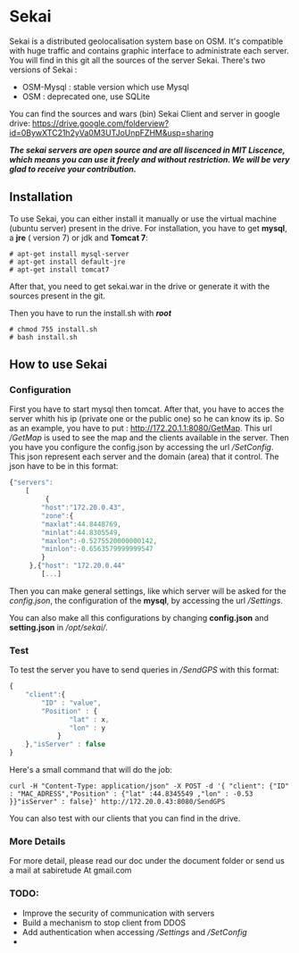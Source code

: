 # Sekai

Sekai is a distributed geolocalisation system base on OSM. It's compatible with huge traffic and contains graphic interface to administrate each server.
You will find in this git all the sources of the server Sekai. There's two versions of Sekai :

 * OSM-Mysql : stable version which use Mysql
 * OSM : deprecated one, use SQLite

You can find the sources and wars (bin) Sekai Client and server in google drive:
 https://drive.google.com/folderview?id=0BywXTC21h2yVa0M3UTJoUnpFZHM&usp=sharing

***The sekai servers are open source and are all liscenced in MIT Liscence, which means you can use it freely and without restriction. We will be very glad to receive your contribution.***

## Installation

To use Sekai, you can either install it manually or use the virtual machine (ubuntu server) present in the drive. For installation, you have to get **mysql**, a **jre** ( version 7) or jdk and **Tomcat 7**:

```
# apt-get install mysql-server
# apt-get install default-jre
# apt-get install tomcat7

```
After that, you need to get sekai.war in the drive or generate it with the sources present in the git.

Then you have to run the install.sh with ***root***
```
# chmod 755 install.sh
# bash install.sh
```

## How to use Sekai
### Configuration
First you have to start mysql then tomcat. After that, you have to acces the server whith his ip (private one or the public one) so he can know its ip. So as an example, you have to put : http://172.20.1.1:8080/GetMap. This url */GetMap* is used to see the map and the clients available in the server. Then you have you configure the config.json by accessing the url */SetConfig*. This json represent each server and the domain (area) that it control. The json have to be in this format:
```javascript
{"servers":
	[
         {
	    "host":"172.20.0.43",
	    "zone":{
		"maxlat":44.8448769,
		"minlat":44.8305549,
		"maxlon":-0.5275520000000142,
		"minlon":-0.6563579999999547
	    }
	 },{"host": "172.20.0.44"
	    [...]
```

Then you can make general settings, like which server will be asked for the *config.json*, the configuration of the **mysql**, by accessing the url */Settings*.

You can also make all this configurations by changing **config.json** and **setting.json** in */opt/sekai/*.

### Test
To test the server you have to send queries in */SendGPS* with this format:
```javascript
{
	"client":{
		"ID" : "value",
		"Position" : {	
			   "lat" : x,
			   "lon" : y
	        }
	},"isServer" : false
}
```
Here's a small command that will do the job:
```
curl -H "Content-Type: application/json" -X POST -d '{ "client": {"ID" : "MAC_ADRESS","Position" : {"lat" :44.8345549 ,"lon" : -0.53 }}"isServer" : false}' http://172.20.0.43:8080/SendGPS

```

You can also test with our clients that you can find in the drive.

### More Details
For more detail, please read our doc under the document folder or send us a mail at sabiretude At gmail.com

### TODO:
* Improve the security of communication with servers
* Build a mechanism to stop client from DDOS
* Add authentication when accessing */Settings* and */SetConfig*
* 
